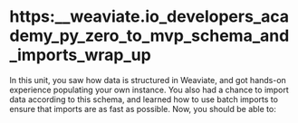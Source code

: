 # https:\_\_weaviate.io_developers_academy_py_zero_to_mvp_schema_and_imports_wrap_up

In this unit, you saw how data is structured in Weaviate, and got hands-on experience populating your own instance. You also had a chance to import data according to this schema, and learned how to use batch imports to ensure that imports are as fast as possible. Now, you should be able to:
